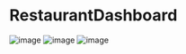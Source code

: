 # RestaurantDashboard

![image](https://github.com/ijanhv/RestaurantDashboard/assets/90978757/ff04f590-80d6-42dc-9a43-90e6b74d7b54)
![image](https://github.com/ijanhv/RestaurantDashboard/assets/90978757/895c7ad8-2093-4559-9488-d3f31ee1286a)
![image](https://github.com/ijanhv/RestaurantDashboard/assets/90978757/57274762-87a5-4d2c-a5cd-5d09c2985db9)
